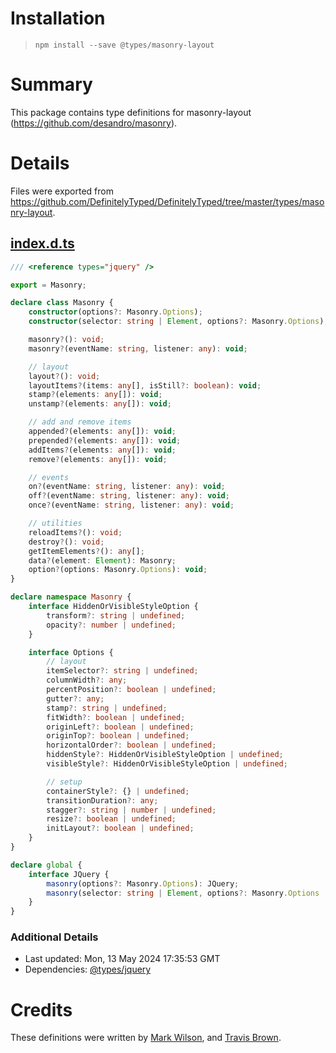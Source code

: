 # Installation
> `npm install --save @types/masonry-layout`

# Summary
This package contains type definitions for masonry-layout (https://github.com/desandro/masonry).

# Details
Files were exported from https://github.com/DefinitelyTyped/DefinitelyTyped/tree/master/types/masonry-layout.
## [index.d.ts](https://github.com/DefinitelyTyped/DefinitelyTyped/tree/master/types/masonry-layout/index.d.ts)
````ts
/// <reference types="jquery" />

export = Masonry;

declare class Masonry {
    constructor(options?: Masonry.Options);
    constructor(selector: string | Element, options?: Masonry.Options);

    masonry?(): void;
    masonry?(eventName: string, listener: any): void;

    // layout
    layout?(): void;
    layoutItems?(items: any[], isStill?: boolean): void;
    stamp?(elements: any[]): void;
    unstamp?(elements: any[]): void;

    // add and remove items
    appended?(elements: any[]): void;
    prepended?(elements: any[]): void;
    addItems?(elements: any[]): void;
    remove?(elements: any[]): void;

    // events
    on?(eventName: string, listener: any): void;
    off?(eventName: string, listener: any): void;
    once?(eventName: string, listener: any): void;

    // utilities
    reloadItems?(): void;
    destroy?(): void;
    getItemElements?(): any[];
    data?(element: Element): Masonry;
    option?(options: Masonry.Options): void;
}

declare namespace Masonry {
    interface HiddenOrVisibleStyleOption {
        transform?: string | undefined;
        opacity?: number | undefined;
    }

    interface Options {
        // layout
        itemSelector?: string | undefined;
        columnWidth?: any;
        percentPosition?: boolean | undefined;
        gutter?: any;
        stamp?: string | undefined;
        fitWidth?: boolean | undefined;
        originLeft?: boolean | undefined;
        originTop?: boolean | undefined;
        horizontalOrder?: boolean | undefined;
        hiddenStyle?: HiddenOrVisibleStyleOption | undefined;
        visibleStyle?: HiddenOrVisibleStyleOption | undefined;

        // setup
        containerStyle?: {} | undefined;
        transitionDuration?: any;
        stagger?: string | number | undefined;
        resize?: boolean | undefined;
        initLayout?: boolean | undefined;
    }
}

declare global {
    interface JQuery {
        masonry(options?: Masonry.Options): JQuery;
        masonry(selector: string | Element, options?: Masonry.Options | JQuery): JQuery;
    }
}

````

### Additional Details
 * Last updated: Mon, 13 May 2024 17:35:53 GMT
 * Dependencies: [@types/jquery](https://npmjs.com/package/@types/jquery)

# Credits
These definitions were written by [Mark Wilson](https://github.com/m-a-wilson), and [Travis Brown](https://github.com/warriorrocker).
